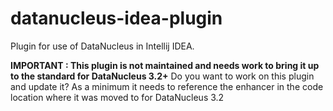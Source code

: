 datanucleus-idea-plugin
=======================

Plugin for use of DataNucleus in Intellij IDEA.

**IMPORTANT : This plugin is not maintained and needs work to bring it up to the standard for DataNucleus 3.2+**
Do you want to work on this plugin and update it? As a minimum it needs to reference the enhancer in the code location 
where it was moved to for DataNucleus 3.2

